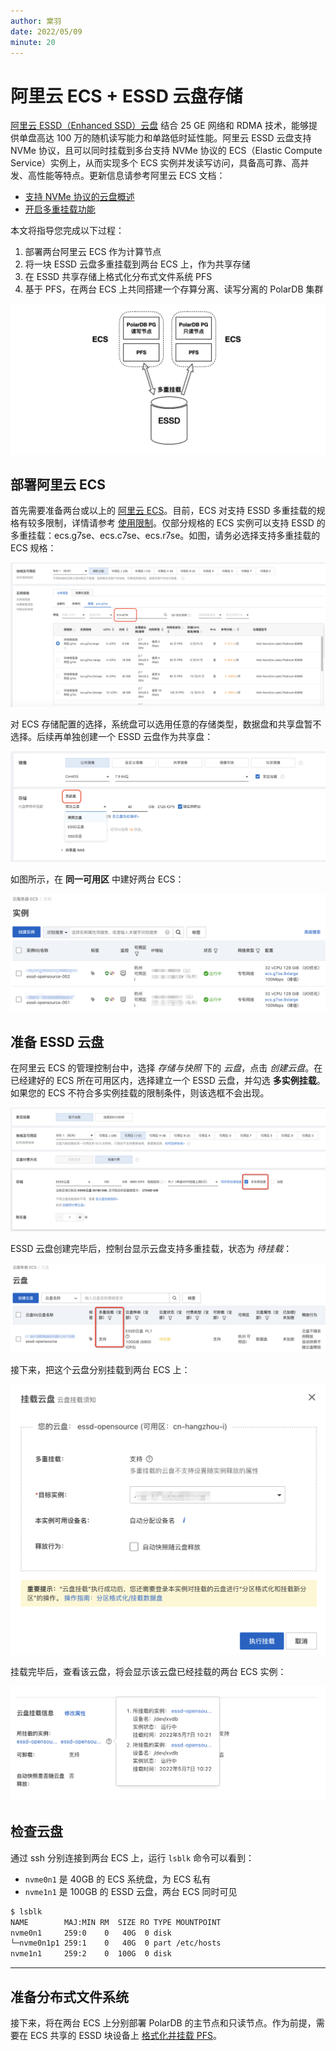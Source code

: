 ```yaml
---
author: 棠羽
date: 2022/05/09
minute: 20
---
```


# 阿里云 ECS + ESSD 云盘存储 <a href="https://developer.aliyun.com/live/249628"><Badge type="tip" text="视频" vertical="top" /></a>

<ArticleInfo :frontmatter=$frontmatter></ArticleInfo>

[阿里云 ESSD（Enhanced SSD）云盘](https://help.aliyun.com/document_detail/122389.html) 结合 25 GE 网络和 RDMA 技术，能够提供单盘高达 100 万的随机读写能力和单路低时延性能。阿里云 ESSD 云盘支持 NVMe 协议，且可以同时挂载到多台支持 NVMe 协议的 ECS（Elastic Compute Service）实例上，从而实现多个 ECS 实例并发读写访问，具备高可靠、高并发、高性能等特点。更新信息请参考阿里云 ECS 文档：

- [支持 NVMe 协议的云盘概述](https://help.aliyun.com/document_detail/256487.html)
- [开启多重挂载功能](https://help.aliyun.com/document_detail/262105.html)

本文将指导您完成以下过程：

1. 部署两台阿里云 ECS 作为计算节点
2. 将一块 ESSD 云盘多重挂载到两台 ECS 上，作为共享存储
3. 在 ESSD 共享存储上格式化分布式文件系统 PFS
4. 基于 PFS，在两台 ECS 上共同搭建一个存算分离、读写分离的 PolarDB 集群

![aliyun-ecs-procedure](../imgs/aliyun-ecs-procedure.png)

## 部署阿里云 ECS

首先需要准备两台或以上的 [阿里云 ECS](https://www.aliyun.com/product/ecs)。目前，ECS 对支持 ESSD 多重挂载的规格有较多限制，详情请参考 [使用限制](https://help.aliyun.com/document_detail/256487.htm?spm=a2c4g.11186623.0.0.61397e72QGaXV0#section-4w6-dyy-otg)。仅部分规格的 ECS 实例可以支持 ESSD 的多重挂载：ecs.g7se、ecs.c7se、ecs.r7se。如图，请务必选择支持多重挂载的 ECS 规格：

![aliyun-ecs-specs](../imgs/aliyun-ecs-specs.png)

对 ECS 存储配置的选择，系统盘可以选用任意的存储类型，数据盘和共享盘暂不选择。后续再单独创建一个 ESSD 云盘作为共享盘：

![aliyun-ecs-system-disk](../imgs/aliyun-ecs-system-disk.png)

如图所示，在 **同一可用区** 中建好两台 ECS：

![aliyun-ecs-instance](../imgs/aliyun-ecs-instance.png)

## 准备 ESSD 云盘

在阿里云 ECS 的管理控制台中，选择 _存储与快照_ 下的 _云盘_，点击 _创建云盘_。在已经建好的 ECS 所在可用区内，选择建立一个 ESSD 云盘，并勾选 **多实例挂载**。如果您的 ECS 不符合多实例挂载的限制条件，则该选框不会出现。

![aliyun-essd-specs](../imgs/aliyun-essd-specs.png)

ESSD 云盘创建完毕后，控制台显示云盘支持多重挂载，状态为 _待挂载_：

![aliyun-essd-ready-to-mount](../imgs/aliyun-essd-ready-to-mount.png)

接下来，把这个云盘分别挂载到两台 ECS 上：

![aliyun-essd-mounting](../imgs/aliyun-essd-mounting.png)

挂载完毕后，查看该云盘，将会显示该云盘已经挂载的两台 ECS 实例：

![aliyun-essd-mounted](../imgs/aliyun-essd-mounted.png)

## 检查云盘

通过 ssh 分别连接到两台 ECS 上，运行 `lsblk` 命令可以看到：

- `nvme0n1` 是 40GB 的 ECS 系统盘，为 ECS 私有
- `nvme1n1` 是 100GB 的 ESSD 云盘，两台 ECS 同时可见

```bash
$ lsblk
NAME        MAJ:MIN RM  SIZE RO TYPE MOUNTPOINT
nvme0n1     259:0    0   40G  0 disk
└─nvme0n1p1 259:1    0   40G  0 part /etc/hosts
nvme1n1     259:2    0  100G  0 disk
```

---

## 准备分布式文件系统

接下来，将在两台 ECS 上分别部署 PolarDB 的主节点和只读节点。作为前提，需要在 ECS 共享的 ESSD 块设备上 [格式化并挂载 PFS](./fs-pfs.md)。
